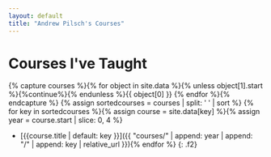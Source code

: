 ```yaml
---
layout: default
title: "Andrew Pilsch's Courses"
---
```

# Courses I've Taught

{% capture courses %}{% for object in site.data %}{% unless object[1].start %}{%continue%}{% endunless %}{{ object[0] }} {% endfor %}{% endcapture %}
{% assign sortedcourses = courses | split: ' ' | sort %}
{% for key in sortedcourses %}{% assign course = site.data[key] %}{% assign year = course.start | slice: 0, 4 %}
* [{{course.title | default: key }}]({{ "courses/" | append: year | append: "/" | append: key | relative_url }}){% endfor %}
{: .f2}
